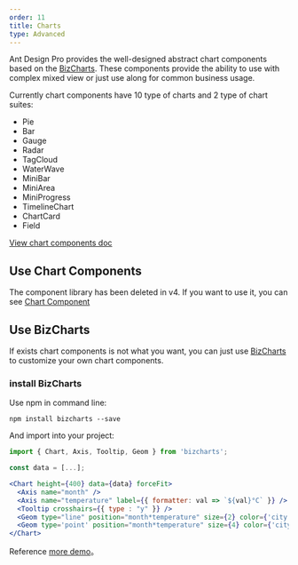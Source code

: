 ```yaml
---
order: 11
title: Charts
type: Advanced
---
```


Ant Design Pro provides the well-designed abstract chart components based on the [BizCharts](https://github.com/alibaba/BizCharts). These components provide the ability to use with complex mixed view or just use along for common business usage.

Currently chart components have 10 type of charts and 2 type of chart suites:

- Pie
- Bar
- Gauge
- Radar
- TagCloud
- WaterWave
- MiniBar
- MiniArea
- MiniProgress
- TimelineChart
- ChartCard
- Field

[View chart components doc](https://v2-pro.ant.design/components/charts/)

## Use Chart Components

The component library has been deleted in v4. If you want to use it, you can see [Chart Component](https://v2-pro.ant.design/components/charts/)

## Use BizCharts

If exists chart components is not what you want, you can just use [BizCharts](https://github.com/alibaba/BizCharts) to customize your own chart components.

### install BizCharts

Use npm in command line:

```
npm install bizcharts --save
```

And import into your project:

```jsx
import { Chart, Axis, Tooltip, Geom } from 'bizcharts';

const data = [...];

<Chart height={400} data={data} forceFit>
  <Axis name="month" />
  <Axis name="temperature" label={{ formatter: val => `${val}°C` }} />
  <Tooltip crosshairs={{ type : "y" }} />
  <Geom type="line" position="month*temperature" size={2} color={'city'} />
  <Geom type='point' position="month*temperature" size={4} color={'city'} />
</Chart>
```

Reference [more demo](https://alibaba.github.io/BizCharts/demo.html)。

